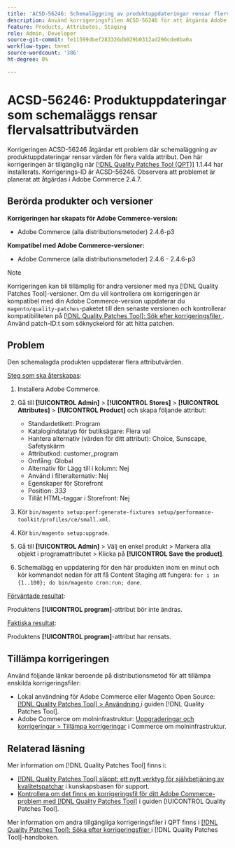 ```yaml
---
title: 'ACSD-56246: Schemaläggning av produktuppdateringar rensar flervalsattributvärden'
description: Använd korrigeringsfilen ACSD-56246 för att åtgärda Adobe Commerce-problemet där produktuppdateringar rensar flervalsattributvärden.
feature: Products, Attributes, Staging
role: Admin, Developer
source-git-commit: fe11599dbef283326db029b0312ad290cde0ba0a
workflow-type: tm+mt
source-wordcount: '386'
ht-degree: 0%

---
```


# ACSD-56246: Produktuppdateringar som schemaläggs rensar flervalsattributvärden

Korrigeringen ACSD-56246 åtgärdar ett problem där schemaläggning av produktuppdateringar rensar värden för flera valda attribut. Den här korrigeringen är tillgänglig när [[!DNL Quality Patches Tool (QPT)]](https://experienceleague.adobe.com/sv/docs/commerce-knowledge-base/kb/announcements/commerce-announcements/magento-quality-patches-released-new-tool-to-self-serve-quality-patches) 1.1.44 har installerats. Korrigerings-ID är ACSD-56246. Observera att problemet är planerat att åtgärdas i Adobe Commerce 2.4.7.

## Berörda produkter och versioner

**Korrigeringen har skapats för Adobe Commerce-version:**

* Adobe Commerce (alla distributionsmetoder) 2.4.6-p3

**Kompatibel med Adobe Commerce-versioner:**

* Adobe Commerce (alla distributionsmetoder) 2.4.6 - 2.4.6-p3

>[!NOTE]
>
>Korrigeringen kan bli tillämplig för andra versioner med nya [!DNL Quality Patches Tool]-versioner. Om du vill kontrollera om korrigeringen är kompatibel med din Adobe Commerce-version uppdaterar du `magento/quality-patches`-paketet till den senaste versionen och kontrollerar kompatibiliteten på [[!DNL Quality Patches Tool]: Sök efter korrigeringsfiler ](https://experienceleague.adobe.com/tools/commerce-quality-patches/index.html?lang=sv-SE). Använd patch-ID:t som söknyckelord för att hitta patchen.

## Problem

Den schemalagda produkten uppdaterar flera attributvärden.

<u>Steg som ska återskapas</u>:

1. Installera Adobe Commerce.
1. Gå till **[!UICONTROL Admin]** > **[!UICONTROL Stores]** > **[!UICONTROL Attributes]** > **[!UICONTROL Product]** och skapa följande attribut:

   * Standardetikett: Program
   * Katalogindatatyp för butiksägare: Flera val
   * Hantera alternativ (värden för ditt attribut): Choice, Sunscape, Safetyskärm
   * Attributkod: customer_program
   * Omfång: Global
   * Alternativ för Lägg till i kolumn: Nej
   * Använd i filteralternativ: Nej
   * Egenskaper för Storefront
   * Position: *333*
   * Tillåt HTML-taggar i Storefront: Nej

1. Kör
   `bin/magento setup:perf:generate-fixtures setup/performance-toolkit/profiles/ce/small.xml`.
1. Kör
   `bin/magento setup:upgrade`.
1. Gå till **[!UICONTROL Admin]** > Välj en enkel produkt > Markera alla objekt i programattributet > Klicka på **[!UICONTROL Save the product]**.
1. Schemalägg en uppdatering för den här produkten inom en minut och kör kommandot nedan för att få Content Staging att fungera:
   `for i in {1..100}; do bin/magento cron:run; done`.

<u>Förväntade resultat</u>:

Produktens **[!UICONTROL program]**-attribut bör inte ändras.

<u>Faktiska resultat</u>:

Produktens **[!UICONTROL program]**-attribut har rensats.

## Tillämpa korrigeringen

Använd följande länkar beroende på distributionsmetod för att tillämpa enskilda korrigeringsfiler:

* Lokal användning för Adobe Commerce eller Magento Open Source: [[!DNL Quality Patches Tool] > Användning ](/help/tools/quality-patches-tool/usage.md) i guiden [!DNL Quality Patches Tool].
* Adobe Commerce om molninfrastruktur: [Uppgraderingar och korrigeringar > Tillämpa korrigeringar](https://experienceleague.adobe.com/docs/commerce-cloud-service/user-guide/develop/upgrade/apply-patches.html?lang=sv-SE) i Commerce om molninfrastruktur.

## Relaterad läsning

Mer information om [!DNL Quality Patches Tool] finns i:

* [[!DNL Quality Patches Tool] släppt: ett nytt verktyg för självbetjäning av kvalitetspatchar](https://experienceleague.adobe.com/sv/docs/commerce-knowledge-base/kb/announcements/commerce-announcements/magento-quality-patches-released-new-tool-to-self-serve-quality-patches) i kunskapsbasen för support.
* [Kontrollera om det finns en korrigeringsfil för ditt Adobe Commerce-problem med  [!DNL Quality Patches Tool]](/help/tools/quality-patches-tool/patches-available-in-qpt/check-patch-for-magento-issue-with-magento-quality-patches.md) i guiden [!UICONTROL Quality Patches Tool].


Mer information om andra tillgängliga korrigeringsfiler i QPT finns i [[!DNL Quality Patches Tool]: Söka efter korrigeringsfiler ](https://experienceleague.adobe.com/tools/commerce-quality-patches/index.html?lang=sv-SE) i [!DNL Quality Patches Tool]-handboken.

